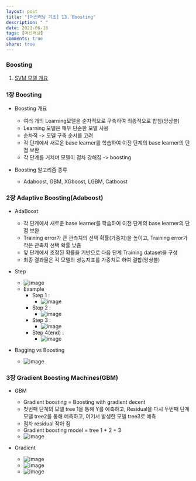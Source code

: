 ```yaml
---
layout: post
title: "[머신러닝 기초] 13. Boosting"
description: " "
date: 2021-06-18
tags: [머신러닝]
comments: true
share: true
---
```



### Boosting
1. [SVM 모델 개요](#1장-SVM-모델-개요)   


### 1장 Boosting
- Boosting 개요
  - 여러 개의 Learning모델을 순차적으로 구축하여 최종적으로 합침(앙상블)
  - Learning 모델은 매우 단순한 모델 사용
  - 순차적 -> 모델 구축 순서를 고려
  - 각 단계에서 새로운 base learner를 학습하여 이전 단계의 base learner의 단점 보완
  - 각 단계를 거치며 모델이 점차 강해짐 -> boosting

- Boosting 알고리즘 종류
  - Adaboost, GBM, XGboost, LGBM, Catboost

### 2장 Adaptive Boosting(Adaboost)
- AdaBoost
  - 각 단계에서 새로운 base learner를 학습하여 이전 단계의 base learner의 단점 보완
  - Training error가 큰 관측치의 선택 확률(가중치)을 높이고, Training error가 작은 관측치 선택 확률 낮춤
  - 앞 단계에서 조정된 확률을 기반으로 다음 단계 Training dataset을 구성
  - 최종 결과물은 각 모델의 성능지표를 가중치로 하여 결합(앙상블)

- Step
  - ![image](https://user-images.githubusercontent.com/43491168/114414910-3348e580-9bea-11eb-9353-9b5bca45c7e3.png)
  - Example
    - Step 1 : 
      - ![image](https://user-images.githubusercontent.com/43491168/114415288-8458d980-9bea-11eb-91ab-b225eedde4b2.png)
    - Step 2 :
      - ![image](https://user-images.githubusercontent.com/43491168/114415676-ddc10880-9bea-11eb-86ea-ff4b77b2a002.png)
    - Step 3 : 
      - ![image](https://user-images.githubusercontent.com/43491168/114415772-f6312300-9bea-11eb-8b7e-613902cac252.png)
    - Step 4(end) : 
      - ![image](https://user-images.githubusercontent.com/43491168/114415911-152fb500-9beb-11eb-9244-a1cec084d51b.png)

- Bagging vs Boosting
  - ![image](https://user-images.githubusercontent.com/43491168/114416218-6b045d00-9beb-11eb-96d7-1f18187a680a.png)


### 3장 Gradient Boosting Machines(GBM)
- GBM
  - Gradient boosting = Boosting with gradient decent
  - 첫번째 단계의 모델 tree 1을 통해 Y를 예측하고, Residual을 다시 두번째 단계 모델 tree2를 통해 예측하고, 여기서 발생한 모델 tree3로 예측
  - 점차 residual 작아 짐
  - Gradient boosting model = tree 1 + 2 + 3
  - ![image](https://user-images.githubusercontent.com/43491168/114416858-0f869f00-9bec-11eb-804c-180dcedc8799.png)

- Gradient
  - ![image](https://user-images.githubusercontent.com/43491168/114417139-4ceb2c80-9bec-11eb-9f04-387d8d74c43e.png)
  - ![image](https://user-images.githubusercontent.com/43491168/114417320-74da9000-9bec-11eb-9786-a9a99b0d0bb8.png)
  - ![image](https://user-images.githubusercontent.com/43491168/114417500-9c315d00-9bec-11eb-8faa-6a4bc25f2063.png)



